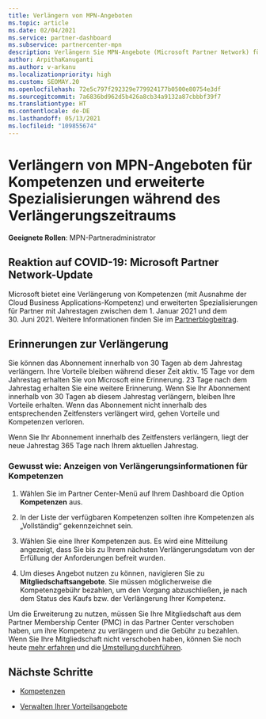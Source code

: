 ```yaml
---
title: Verlängern von MPN-Angeboten
ms.topic: article
ms.date: 02/04/2021
ms.service: partner-dashboard
ms.subservice: partnercenter-mpn
description: Verlängern Sie MPN-Angebote (Microsoft Partner Network) für Kompetenzen und erweiterte Spezialisierungen. Der Verlängerungszeitraum beginnt einen Tag nach dem Jahrestag des Kaufdatums.
author: ArpithaKanuganti
ms.author: v-arkanu
ms.localizationpriority: high
ms.custom: SEOMAY.20
ms.openlocfilehash: 72e5c797f292329e779924177b0500e80754e3df
ms.sourcegitcommit: 7a6836bd962d5b426a8cb34a9132a87cbbbf39f7
ms.translationtype: HT
ms.contentlocale: de-DE
ms.lasthandoff: 05/13/2021
ms.locfileid: "109855674"
---
```

# <a name="renew-your-mpn-offers-for-competencies-and-advanced-specializations-during-the-renewal-window"></a>Verlängern von MPN-Angeboten für Kompetenzen und erweiterte Spezialisierungen während des Verlängerungszeitraums

**Geeignete Rollen**: MPN-Partneradministrator

## <a name="responding-to-covid-19-microsoft-partner-network-update"></a>Reaktion auf COVID-19: Microsoft Partner Network-Update

Microsoft bietet eine Verlängerung von Kompetenzen (mit Ausnahme der Cloud Business Applications-Kompetenz) und erweiterten Spezialisierungen für Partner mit Jahrestagen zwischen dem 1. Januar 2021 und dem 30. Juni 2021. Weitere Informationen finden Sie im [Partnerblogbeitrag](https://blogs.partner.microsoft.com/mpn/responding-to-covid-19-microsoft-partner-network/).

## <a name="renewal-reminders"></a>Erinnerungen zur Verlängerung

Sie können das Abonnement innerhalb von 30 Tagen ab dem Jahrestag verlängern. Ihre Vorteile bleiben während dieser Zeit aktiv. 15 Tage vor dem Jahrestag erhalten Sie von Microsoft eine Erinnerung. 23 Tage nach dem Jahrestag erhalten Sie eine weitere Erinnerung. Wenn Sie Ihr Abonnement innerhalb von 30 Tagen ab diesem Jahrestag verlängern, bleiben Ihre Vorteile erhalten. Wenn das Abonnement nicht innerhalb des entsprechenden Zeitfensters verlängert wird, gehen Vorteile und Kompetenzen verloren.

Wenn Sie Ihr Abonnement innerhalb des Zeitfensters verlängern, liegt der neue Jahrestag 365 Tage nach Ihrem aktuellen Jahrestag.

### <a name="how-to-view-competency-renewal-information"></a>Gewusst wie: Anzeigen von Verlängerungsinformationen für Kompetenzen

1. Wählen Sie im Partner Center-Menü auf Ihrem Dashboard die Option **Kompetenzen** aus.  

2. In der Liste der verfügbaren Kompetenzen sollten ihre Kompetenzen als „Vollständig“ gekennzeichnet sein.  

3. Wählen Sie eine Ihrer Kompetenzen aus. Es wird eine Mitteilung angezeigt, dass Sie bis zu Ihrem nächsten Verlängerungsdatum von der Erfüllung der Anforderungen befreit wurden.

4. Um dieses Angebot nutzen zu können, navigieren Sie zu **Mitgliedschaftsangebote**. Sie müssen möglicherweise die Kompetenzgebühr bezahlen, um den Vorgang abzuschließen, je nach dem Status des Kaufs bzw. der Verlängerung Ihrer Kompetenz.

Um die Erweiterung zu nutzen, müssen Sie Ihre Mitgliedschaft aus dem Partner Membership Center (PMC) in das Partner Center verschoben haben, um ihre Kompetenz zu verlängern und die Gebühr zu bezahlen. Wenn Sie Ihre Mitgliedschaft nicht verschoben haben, können Sie noch heute [mehr erfahren](prepare-pmc-pc-migration.md) und die [Umstellung durchführen](https://partners.microsoft.com/partnerprogram/Welcome.aspx).  

## <a name="next-steps"></a>Nächste Schritte

- [Kompetenzen](learn-about-competencies.md)

- [Verwalten Ihrer Vorteilsangebote](manage-your-partner-network-benefits.md)


